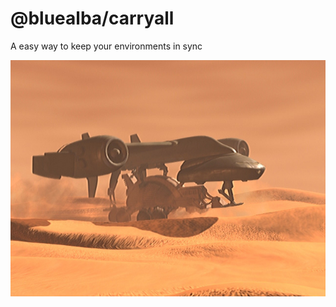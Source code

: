 @bluealba/carryall
===
A easy way to keep your environments in sync

![Atreides Carryall](carryall.jpg)